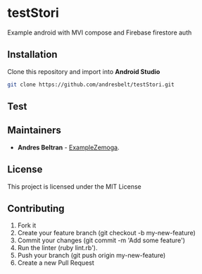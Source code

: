 # testStori

Example android with MVI compose and Firebase firestore auth


## Installation
Clone this repository and import into **Android Studio**

```bash
git clone https://github.com/andresbelt/testStori.git
```

## Test


## Maintainers

* **Andres Beltran** - [ExampleZemoga](https://github.com/andresbelt/testStori).

## License

This project is licensed under the MIT License 

## Contributing

1. Fork it
2. Create your feature branch (git checkout -b my-new-feature)
3. Commit your changes (git commit -m 'Add some feature')
4. Run the linter (ruby lint.rb').
5. Push your branch (git push origin my-new-feature)
6. Create a new Pull Request
